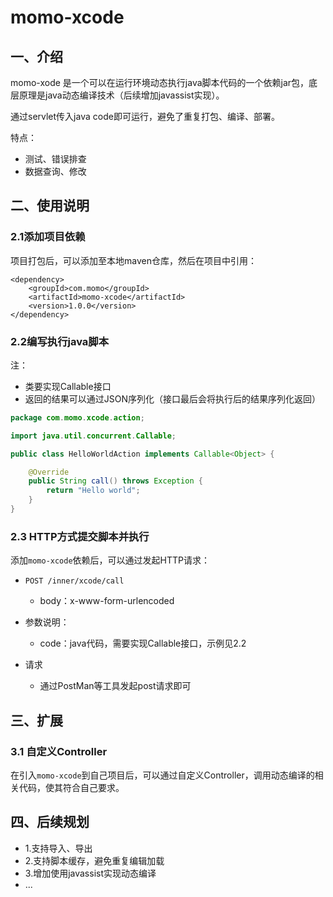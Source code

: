 # momo-xcode

## 一、介绍
momo-xode 是一个可以在运行环境动态执行java脚本代码的一个依赖jar包，底层原理是java动态编译技术（后续增加javassist实现）。

通过servlet传入java code即可运行，避免了重复打包、编译、部署。

特点：
- 测试、错误排查
- 数据查询、修改

## 二、使用说明

### 2.1添加项目依赖

项目打包后，可以添加至本地maven仓库，然后在项目中引用：
```
<dependency>
    <groupId>com.momo</groupId>
    <artifactId>momo-xcode</artifactId>
    <version>1.0.0</version>
</dependency>
```
### 2.2编写执行java脚本

注：
- 类要实现Callable接口
- 返回的结果可以通过JSON序列化（接口最后会将执行后的结果序列化返回）

```java
package com.momo.xcode.action;

import java.util.concurrent.Callable;

public class HelloWorldAction implements Callable<Object> {

    @Override
    public String call() throws Exception {
        return "Hello world";
    }
}
```

### 2.3 HTTP方式提交脚本并执行

添加`momo-xcode`依赖后，可以通过发起HTTP请求：
- `POST /inner/xcode/call`
  - body：x-www-form-urlencoded

- 参数说明：
  - code：java代码，需要实现Callable接口，示例见2.2
  
- 请求
  - 通过PostMan等工具发起post请求即可  


## 三、扩展

### 3.1 自定义Controller

在引入`momo-xcode`到自己项目后，可以通过自定义Controller，调用动态编译的相关代码，使其符合自己要求。

## 四、后续规划

- 1.支持导入、导出
- 2.支持脚本缓存，避免重复编辑加载
- 3.增加使用javassist实现动态编译
- ...